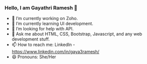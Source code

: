 ### Hello, I am Gayathri Ramesh 👋

- 🔭 I’m currently working on Zoho.
- 🌱 I’m currently learning UI development.
- 🤔 I’m looking for help with API.
- 💬 Ask me about HTML, CSS, Bootstrap, Javascript, and any web development stuff.
- 📫 How to reach me: LinkedIn - https://www.linkedin.com/in/gaya3ramesh/
- 😄 Pronouns: She/Her
